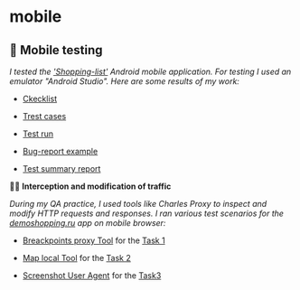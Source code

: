 # mobile 
## 📱 **Mobile testing** ##

_I tested the ['Shopping-list'](https://drive.google.com/file/d/1wSz1J4Ba-VDgjv82RIk59EaQ1Ys16ph8/view?usp=share_link) Android mobile application.
For testing I used an emulator "Android Studio". Here are some results of my work:_

- [Ckecklist](https://docs.google.com/spreadsheets/d/1LhaagjiA-W0c3WCkDtFrg8dg2NM8OtHbf35V_ffDDYU/edit?pli=1&gid=0#gid=0) 

- [Trest cases](https://github.com/natlaxmat/mobile/blob/main/Mobile_app_test_cases.pdf) 

- [Test run](https://github.com/natlaxmat/mobile/blob/main/G10-Express%2Brun%2Bmobile_app.pdf)

- [Bug-report example](https://github.com/natlaxmat/mobile/blob/main/Issues.xlsx) 

- [Test summary report](https://github.com/natlaxmat/mobile/blob/main/Mobile_app_test_cases.pdf)

 🕵️‍♀️ **Interception and modification of traffic**

_During my QA practice, I used tools like Charles Proxy to inspect and modify HTTP requests and responses.
I ran various test scenarios for the [demoshopping.ru](https://demoshopping.ru/) app on mobile browser:_

- [Breackpoints proxy Tool](https://github.com/natlaxmat/mobile/blob/main/1.Delete_Item_emulator.mp4) for the [Task 1](https://github.com/natlaxmat/mobile/blob/main/Task_1.txt)

- [Map local Tool](https://github.com/natlaxmat/mobile/blob/main/2.Map_local_emulator.mp4) for the [Task 2](https://github.com/natlaxmat/mobile/blob/main/Task_2.txt)

- [Screenshot User Agent](https://github.com/natlaxmat/mobile/blob/main/3.Screenshot_user_agent.png) for the [Task3](https://github.com/natlaxmat/mobile/blob/main/Task_3.txt)


